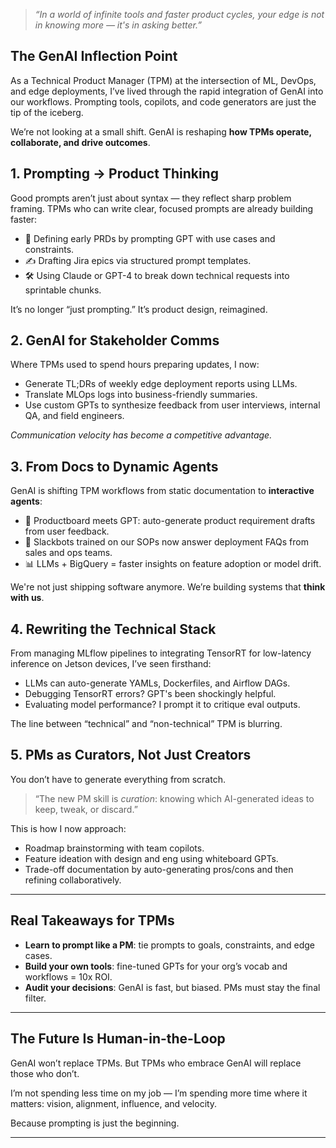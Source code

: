 > _“In a world of infinite tools and faster product cycles, your edge is not in knowing more — it's in asking better.”_

## The GenAI Inflection Point

As a Technical Product Manager (TPM) at the intersection of ML, DevOps, and edge deployments, I’ve lived through the rapid integration of GenAI into our workflows. Prompting tools, copilots, and code generators are just the tip of the iceberg.

We’re not looking at a small shift. GenAI is reshaping **how TPMs operate, collaborate, and drive outcomes**.

## 1. Prompting → Product Thinking

Good prompts aren’t just about syntax — they reflect sharp problem framing. TPMs who can write clear, focused prompts are already building faster:

- 🎯 Defining early PRDs by prompting GPT with use cases and constraints.
- ✍️ Drafting Jira epics via structured prompt templates.
- 🛠️ Using Claude or GPT-4 to break down technical requests into sprintable chunks.

It’s no longer “just prompting.” It’s product design, reimagined.

## 2. GenAI for Stakeholder Comms

Where TPMs used to spend hours preparing updates, I now:

- Generate TL;DRs of weekly edge deployment reports using LLMs.
- Translate MLOps logs into business-friendly summaries.
- Use custom GPTs to synthesize feedback from user interviews, internal QA, and field engineers.

_Communication velocity has become a competitive advantage._

## 3. From Docs to Dynamic Agents

GenAI is shifting TPM workflows from static documentation to **interactive agents**:

- 🔄 Productboard meets GPT: auto-generate product requirement drafts from user feedback.
- 🤖 Slackbots trained on our SOPs now answer deployment FAQs from sales and ops teams.
- 📊 LLMs + BigQuery = faster insights on feature adoption or model drift.

We're not just shipping software anymore. We’re building systems that **think with us**.

## 4. Rewriting the Technical Stack

From managing MLflow pipelines to integrating TensorRT for low-latency inference on Jetson devices, I’ve seen firsthand:

- LLMs can auto-generate YAMLs, Dockerfiles, and Airflow DAGs.
- Debugging TensorRT errors? GPT's been shockingly helpful.
- Evaluating model performance? I prompt it to critique eval outputs.

The line between “technical” and “non-technical” TPM is blurring.

## 5. PMs as Curators, Not Just Creators

You don’t have to generate everything from scratch.

> “The new PM skill is *curation*: knowing which AI-generated ideas to keep, tweak, or discard.”

This is how I now approach:

- Roadmap brainstorming with team copilots.
- Feature ideation with design and eng using whiteboard GPTs.
- Trade-off documentation by auto-generating pros/cons and then refining collaboratively.

---

## Real Takeaways for TPMs

- **Learn to prompt like a PM**: tie prompts to goals, constraints, and edge cases.
- **Build your own tools**: fine-tuned GPTs for your org’s vocab and workflows = 10x ROI.
- **Audit your decisions**: GenAI is fast, but biased. PMs must stay the final filter.

---

## The Future Is Human-in-the-Loop

GenAI won’t replace TPMs. But TPMs who embrace GenAI will replace those who don’t.

I’m not spending less time on my job — I’m spending more time where it matters: vision, alignment, influence, and velocity.

Because prompting is just the beginning.

---

